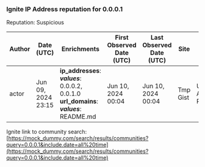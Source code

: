 ### Ignite IP Address reputation for 0.0.0.1
Reputation: Suspicious


|Author|Date (UTC)|Enrichments|First Observed Date (UTC)|Last Observed Date (UTC)|Site|Title|
|---|---|---|---|---|---|---|
| actor | Jun 09, 2024  23:15 | **ip_addresses**:<br>	***values***: 0.0.0.2, <x-fp-highlight>0.0.1.0</x-fp-highlight><br>**url_domains**:<br>	***values***: README.md | Jun 10, 2024  00:04 | Jun 10, 2024  00:04 | Tmp Gist | Update-AUPackages Report |

Ignite link to community search: [https://mock_dummy.com/search/results/communities?query=0.0.0.1&include.date=all%20time](https://mock_dummy.com/search/results/communities?query=0.0.0.1&include.date=all%20time)
